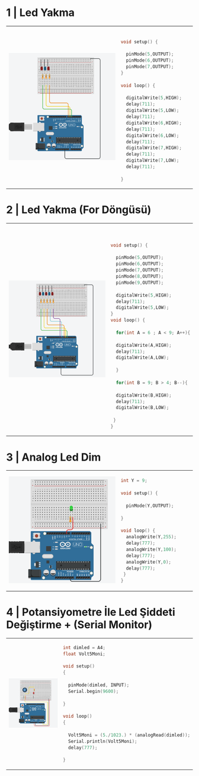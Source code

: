 # 1 | Led Yakma  

<table>
  <tr>
     <td width="60%">
       <p align="center"> <img src="README/1.png" ></img>
    </td>
    <td width="50%"> 
      
```c++
    
void setup() {

  pinMode(5,OUTPUT);
  pinMode(6,OUTPUT);
  pinMode(7,OUTPUT);
}

void loop() {

  digitalWrite(5,HIGH);
  delay(711);
  digitalWrite(5,LOW);
  delay(711);
  digitalWrite(6,HIGH);
  delay(711);
  digitalWrite(6,LOW);
  delay(711);
  digitalWrite(7,HIGH);
  delay(711);
  digitalWrite(7,LOW);
  delay(711);

}
```
    
  </td>
  </tr>
</table>

# 2 | Led Yakma (For Döngüsü)

<table>
  <tr>
     <td width="60%">
       <p align="center"> <img src="README/2.png"></img>
    </td>
    <td width="50%"> 
      
```c++


void setup() {

  pinMode(5,OUTPUT);
  pinMode(6,OUTPUT);
  pinMode(7,OUTPUT);
  pinMode(8,OUTPUT);
  pinMode(9,OUTPUT);
  
  digitalWrite(5,HIGH);
  delay(711);
  digitalWrite(5,LOW);
}
void loop() {
  
  for(int A = 6 ; A < 9; A++){

  digitalWrite(A,HIGH);
  delay(711);
  digitalWrite(A,LOW);

  }

  for(int B = 9; B > 4; B--){
  
  digitalWrite(B,HIGH);
  delay(711);
  digitalWrite(B,LOW);
    
 }
}

```
  </td>
  </tr>
</table>

# 3 | Analog Led Dim  

<table>
  <tr>
     <td width="60%">
       <p align="center"> <img src="README/3.png" ></img>
    </td>
    <td width="50%"> 
      
```c++
int Y = 9;

void setup() {
 
  pinMode(Y,OUTPUT);

}

void loop() {
  analogWrite(Y,255);
  delay(777);
  analogWrite(Y,100);
  delay(777);
  analogWrite(Y,0);
  delay(777);
 }
}
```
    
  </td>
  </tr>
</table>


# 4 | Potansiyometre İle Led Şiddeti Değiştirme + (Serial Monitor)
<table>
  <tr>
     <td width="80%">
       <p align="center"> <img src="README/4.png" ></img>
    </td>
    <td width="20%"> 
      
```c++
int dimled = A4;
float Volt5Moni;

void setup()
{

  pinMode(dimled, INPUT);
  Serial.begin(9600);

}

void loop()
{

  Volt5Moni = (5./1023.) * (analogRead(dimled));
  Serial.println(Volt5Moni);
  delay(777);

}

```
    
  </td>
  </tr>
</table>
